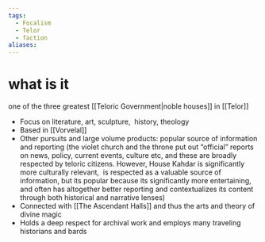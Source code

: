 ```yaml
---
tags:
  - Focalism
  - Telor
  - faction
aliases:
---
```


 # what is it

one of the three greatest [[Teloric Government|noble houses]] in [[Telor]]

- Focus on literature, art, sculpture,  history, theology
- Based in [[Vorvelal]]
- Other pursuits and large volume products: popular source of information and reporting (the violet church and the throne put out “official” reports on news, policy, current events, culture etc, and these are broadly respected by teloric citizens. However, House Kahdar is significantly more culturally relevant,  is respected as a valuable source of information, but its popular because its significantly more entertaining, and often has altogether better reporting and contextualizes its content through both historical and narrative lenses)
- Connected with [[The Ascendant Halls]] and thus the arts and theory of divine magic
- Holds a deep respect for archival work and employs many traveling historians and bards
